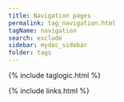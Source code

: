 ```yaml
---
title: Navigation pages
permalink: tag_navigation.html
tagName: navigation
search: exclude
sidebar: mydoc_sidebar
folder: tags
---
```


{% include taglogic.html %}

{% include links.html %}
